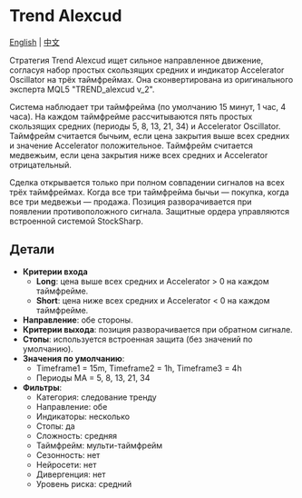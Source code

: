# Trend Alexcud
[English](README.md) | [中文](README_cn.md)

Стратегия Trend Alexcud ищет сильное направленное движение, согласуя набор простых скользящих средних и индикатор Accelerator Oscillator на трёх таймфреймах. Она сконвертирована из оригинального эксперта MQL5 "TREND_alexcud v_2".

Система наблюдает три таймфрейма (по умолчанию 15 минут, 1 час, 4 часа). На каждом таймфрейме рассчитываются пять простых скользящих средних (периоды 5, 8, 13, 21, 34) и Accelerator Oscillator. Таймфрейм считается бычьим, если цена закрытия выше всех средних и значение Accelerator положительное. Таймфрейм считается медвежьим, если цена закрытия ниже всех средних и Accelerator отрицательный.

Сделка открывается только при полном совпадении сигналов на всех трёх таймфреймах. Когда все три таймфрейма бычьи — покупка, когда все три медвежьи — продажа. Позиция разворачивается при появлении противоположного сигнала. Защитные ордера управляются встроенной системой StockSharp.

## Детали

- **Критерии входа**
  - **Long**: цена выше всех средних и Accelerator > 0 на каждом таймфрейме.
  - **Short**: цена ниже всех средних и Accelerator < 0 на каждом таймфрейме.
- **Направление**: обе стороны.
- **Критерии выхода**: позиция разворачивается при обратном сигнале.
- **Стопы**: используется встроенная защита (без значений по умолчанию).
- **Значения по умолчанию**:
  - Timeframe1 = 15m, Timeframe2 = 1h, Timeframe3 = 4h
  - Периоды МА = 5, 8, 13, 21, 34
- **Фильтры**:
  - Категория: следование тренду
  - Направление: обе
  - Индикаторы: несколько
  - Стопы: да
  - Сложность: средняя
  - Таймфрейм: мульти-таймфрейм
  - Сезонность: нет
  - Нейросети: нет
  - Дивергенция: нет
  - Уровень риска: средний
